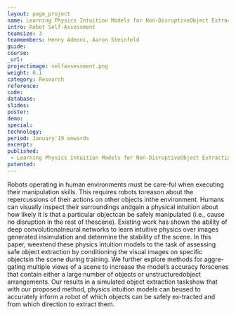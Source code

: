 ```yaml
---
layout: page_project
name: Learning Physics Intuition Models for Non-DisruptiveObject Extraction from Clutter
intro: Robot Self-Assessment
teamsize: 3
teammembers: Henny Admoni, Aaron Steinfeld
guide:
course:
_url: 
projectimage: selfassessment.png
weight: 0.1
category: Research
reference:
code:
database: 
slides: 
poster: 
demo: 
special:
technology: 
period: January'19 onwards
excerpt:
published: 
 - Learning Physics Intuition Models for Non-DisruptiveObject Extraction from Clutter (Under Review, ECAI 2020)
patented: 
---
```

Robots operating in human environments must be care-ful when executing their manipulation skills. This requires robots toreason about the repercussions of their actions on other objects inthe environment. Humans can visually inspect their surroundings andgain a physical intuition about how likely it is that a particular objectcan be safely manipulated (i.e., cause no disruption in the rest of thescene). Existing work has shown the ability of deep convolutionalneural networks to learn intuitive physics over images generated insimulation and determine the stability of the scene. In this paper, weextend these physics intuition models to the task of assessing safe object extraction by conditioning the visual images on specific objectsin the scene during training. We further explore methods for aggre-gating multiple views of a scene to increase the model’s accuracy forscenes that contain either a large number of objects or unstructuredobject arrangements. Our results in a simulated object extraction taskshow that with our proposed method, physics intuition models can beused to accurately inform a robot of which objects can be safely ex-tracted and from which direction to extract them.